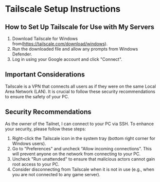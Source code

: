 
# Tailscale Setup Instructions

## How to Set Up Tailscale for Use with My Servers

1. Download Tailscale for Windows from(https://tailscale.com/download/windows).
2. Run the downloaded file and allow any prompts from Windows Defender.
3. Log in using your Google account and click "Connect".

## Important Considerations

Tailscale is a VPN that connects all users as if they were on the same Local Area Network (LAN). It is crucial to follow these security recommendations to ensure the safety of your PC.

## Security Recommendations

As the owner of the Tailnet, I can connect to your PC via SSH. To enhance your security, please follow these steps:

1. Right-click the Tailscale icon in the system tray (bottom right corner for Windows users).
2. Go to "Preferences" and uncheck "Allow incoming connections". This will prevent anyone on the network from connecting to your PC.
3. Uncheck "Run unattended" to ensure that malicious actors cannot gain root access to your PC.
4. Consider disconnecting from Tailscale when it is not in use (e.g., when you are not connected to any game server).

